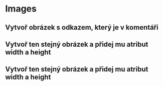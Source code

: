 # Images
## Vytvoř obrázek s odkazem, který je v komentáři
## Vytvoř ten stejný obrázek a přidej mu atribut width a height
## Vytvoř ten stejný obrázek a přidej mu atribut width a height
